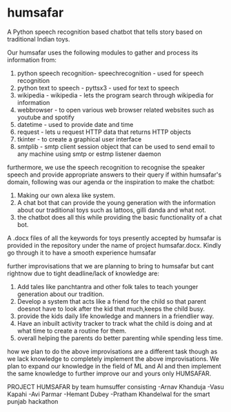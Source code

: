 # humsafar
A Python speech recognition based chatbot that tells story based on traditional Indian toys.


Our humsafar uses the following modules to gather and process its information from:
1. python speech recognition- speechrecognition - used for speech recognition
2. python text to speech - pyttsx3 - used for text to speech
3. wikipedia - wikipedia - lets the program search through wikipedia for information
4. webbrowser - to open various web browser related websites such as youtube and spotify
5. datetime - used to provide date and time
6. request - lets u request HTTP data that returns HTTP objects
7. tkinter -  to create a graphical user interface
8. smtplib - smtp client session object that can be used to send email to any machine using smtp or estmp listener daemon


furthermore, we use the speech recognition to recognise the speaker speech and provide appropriate answers to their query if within humsafar's domain, following was our agenda or the inspiration to make the chatbot:
1. Making our own alexa like system.
2. A chat bot that can provide the young generation with the information about our traditional toys such as lattoos, gilli danda and what not.
3. the chatbot does all this while providing the basic functionality of a chat bot.

A .docx files of all the keywords for toys presently accepted by humsafar is provided in the repository under the name of project humsafar.docx. Kindly go through it to have a smooth experience humsafar


further improvisations that we are planning to bring to humsafar but cant rightnow due to tight deadline/lack of knowledge are:
1. Add tales like panchtantra and other folk tales to teach younger generation about our tradition.
2. Develop a system that acts like a friend for the child so that parent doesnot have to look after the kid that much,keeps the child busy.
3. provide the kids daily life knowledge and manners in a friendlier way.
4. Have an inbuilt activity tracker to track what the child is doing and at what time to create a routine for them.
5. overall helping the parents do better parenting while spending less time.


how we plan to do the above improvisations are a different task though as we lack knowledge to completely implement the above improvisations. We plan to expand our knowledge in the field of ML and AI and then implement the same knowledge to further improve our and yours only HUMSAFAR.





PROJECT HUMSAFAR by team humsuffer consisting
-Arnav Khanduja
-Vasu Kapahi
-Avi Parmar
-Hemant Dubey
-Pratham Khandelwal
for the smart punjab hackathon

